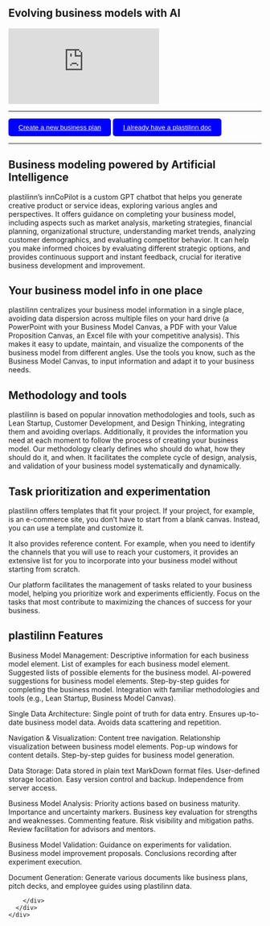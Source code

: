 <section>
  <div class="items-center">
    <div class="flex w-full mx-auto text-left">
      <div class="relative inline-flex items-center mx-auto align-middle">
        <div class="text-center">
          <h1 class="home max-w-4xl text-2xl font-bold leading-none tracking-tighter text-neutral-600 md:text-5xl lg:text-6xl lg:max-w-7xl">
            Evolving business models with AI
          </h1>

<div class="iframe-container">
  <div class="iframe-wrapper">
    <iframe src="https://www.youtube.com/embed/jjGVMoZhgCU" title="¿Qué es interesante?" frameborder="0" allow="accelerometer; autoplay; clipboard-write; encrypted-media; gyroscope; picture-in-picture; web-share" referrerpolicy="strict-origin-when-cross-origin" allowfullscreen></iframe>
  </div>
</div>

---

<button style="background-color: blue; color: white; padding: 10px 20px; border: none; border-radius: 5px; cursor: pointer;">
    <a href="https://docs.google.com/forms/d/e/1FAIpQLSfZG1IyMVIij1vmt0Ovm2uTYghkHU6pwbc2v7x8kCB9NNIF5g/viewform?usp=sf_link" target="_blank" style="color: white;"><i class="fa-solid fa-file-arrow-down"></i> Create a new business plan</a>
</button>

<button style="background-color: blue; color: white; padding: 10px 20px; border: none; border-radius: 5px; cursor: pointer;">
    <a href="/app.html" target="_blank" style="color: white"><i class="fab fa-youtube"> </i> I already have a plastilinn doc</a>
</button>

---

## Business modeling powered by Artificial Intelligence

plastilinn’s innCoPilot is a custom GPT chatbot that helps you generate creative product or service ideas, exploring various angles and perspectives. It offers guidance on completing your business model, including aspects such as market analysis, marketing strategies, financial planning, organizational structure, understanding market trends, analyzing customer demographics, and evaluating competitor behavior. It can help you make informed choices by evaluating different strategic options, and provides continuous support and instant feedback, crucial for iterative business development and improvement.

## Your business model info in one place

plastilinn centralizes your business model information in a single place, avoiding data dispersion across multiple files on your hard drive (a PowerPoint with your Business Model Canvas, a PDF with your Value Proposition Canvas, an Excel file with your competitive analysis). This makes it easy to update, maintain, and visualize the components of the business model from different angles. Use the tools you know, such as the Business Model Canvas, to input information and adapt it to your business needs.

## Methodology and tools

plastilinn is based on popular innovation methodologies and tools, such as Lean Startup, Customer Development, and Design Thinking, integrating them and avoiding overlaps. Additionally, it provides the information you need at each moment to follow the process of creating your business model. Our methodology clearly defines who should do what, how they should do it, and when. It facilitates the complete cycle of design, analysis, and validation of your business model systematically and dynamically.

## Task prioritization and experimentation

plastilinn offers templates that fit your project. If your project, for example, is an e-commerce site, you don’t have to start from a blank canvas. Instead, you can use a template and customize it.

It also provides reference content. For example, when you need to identify the channels that you will use to reach your customers, it provides an extensive list for you to incorporate into your business model without starting from scratch.

Our platform facilitates the management of tasks related to your business model, helping you prioritize work and experiments efficiently. Focus on the tasks that most contribute to maximizing the chances of success for your business.

# plastilinn Features

Business Model Management:
Descriptive information for each business model element. List of examples for each business model element. Suggested lists of possible elements for the business model. AI-powered suggestions for business model elements. Step-by-step guides for completing the business model. Integration with familiar methodologies and tools (e.g., Lean Startup, Business Model Canvas).

Single Data Architecture:
Single point of truth for data entry. Ensures up-to-date business model data. Avoids data scattering and repetition.

Navigation & Visualization:
Content tree navigation. Relationship visualization between business model elements. Pop-up windows for content details. Step-by-step guides for business model generation.

Data Storage:
Data stored in plain text MarkDown format files. User-defined storage location. Easy version control and backup. Independence from server access.

Business Model Analysis:
Priority actions based on business maturity. Importance and uncertainty markers. Business key evaluation for strengths and weaknesses. Commenting feature. Risk visibility and mitigation paths. Review facilitation for advisors and mentors.

Business Model Validation:
Guidance on experiments for validation. Business model improvement proposals. Conclusions recording after experiment execution.

Document Generation:
Generate various documents like business plans, pitch decks, and employee guides using plastilinn data.

        </div>
      </div>
    </div>
  </div>
</section>